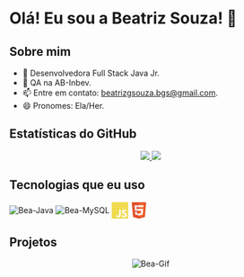 # Olá! Eu sou a Beatriz Souza! 👋

## Sobre mim

- 🌱 Desenvolvedora Full Stack Java Jr.
- 🧮 QA na AB-Inbev.
- 📫 Entre em contato: beatrizgsouza.bgs@gmail.com.
- 😄 Pronomes: Ela/Her.

## Estatísticas do GitHub

<div align="center">
  <a href="https://github.com/BeaSouzaa">
    <img src="https://github-readme-stats.vercel.app/api?username=BeaSouzaa&show_icons=true&theme=dracula&include_all_commits=true&count_private=true" height="180em" />
  </a>
  <a href="https://github.com/BeaSouzaa">
    <img src="https://github-readme-stats.vercel.app/api/top-langs/?username=BeaSouzaa&layout=compact&langs_count=7&theme=dracula" height="160em" />
  </a>
</div>

## Tecnologias que eu uso

<div style="display: inline_block">
  <img align="center" alt="Bea-Java" height="30" width="30" src="https://cdn.jsdelivr.net/gh/devicons/devicon/icons/java/java-original-wordmark.svg">
  <img align="center" alt="Bea-MySQL" height="30" width="30" src="https://cdn.jsdelivr.net/gh/devicons/devicon/icons/mysql/mysql-original.svg" >
  <img align="center" alt="Bea-Js" height="30" width="30" src="https://raw.githubusercontent.com/devicons/devicon/master/icons/javascript/javascript-plain.svg">
  <img align="center" alt="Bea-HTML" height="30" width="30" src="https://raw.githubusercontent.com/devicons/devicon/master/icons/html5/html5-original.svg">
</div>

## Projetos

<div align="center">
  <img alt="Bea-Gif" height="150" width="200" src="https://media3.giphy.com/media/3otPoo8NDLOmzvTJF6/giphy.gif">
</div>
